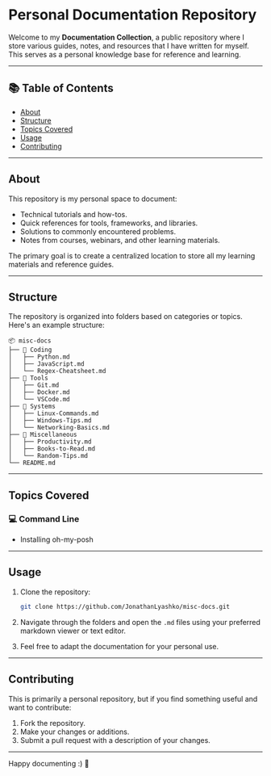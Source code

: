# Personal Documentation Repository

Welcome to my **Documentation Collection**, a public repository where I store various guides, notes, and resources that I have written for myself. This serves as a personal knowledge base for reference and learning.

---

## 📚 Table of Contents

- [About](#about)
- [Structure](#structure)
- [Topics Covered](#topics-covered)
- [Usage](#usage)
- [Contributing](#contributing)

---

## About

This repository is my personal space to document:
- Technical tutorials and how-tos.
- Quick references for tools, frameworks, and libraries.
- Solutions to commonly encountered problems.
- Notes from courses, webinars, and other learning materials.

The primary goal is to create a centralized location to store all my learning materials and reference guides.

---

## Structure

The repository is organized into folders based on categories or topics. Here's an example structure:

```
📦 misc-docs
├── 📂 Coding
│   ├── Python.md
│   ├── JavaScript.md
│   └── Regex-Cheatsheet.md
├── 📂 Tools
│   ├── Git.md
│   ├── Docker.md
│   └── VSCode.md
├── 📂 Systems
│   ├── Linux-Commands.md
│   ├── Windows-Tips.md
│   └── Networking-Basics.md
├── 📂 Miscellaneous
│   ├── Productivity.md
│   ├── Books-to-Read.md
│   └── Random-Tips.md
└── README.md
```

---

## Topics Covered

### 💻 Command Line
- Installing oh-my-posh

---

## Usage

1. Clone the repository:
   ```bash
   git clone https://github.com/JonathanLyashko/misc-docs.git
   ```

2. Navigate through the folders and open the `.md` files using your preferred markdown viewer or text editor.

3. Feel free to adapt the documentation for your personal use.

---

## Contributing

This is primarily a personal repository, but if you find something useful and want to contribute:

1. Fork the repository.
2. Make your changes or additions.
3. Submit a pull request with a description of your changes.

---

Happy documenting :) 🎉
